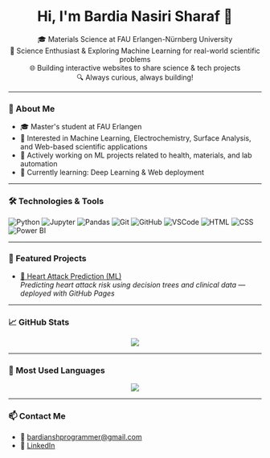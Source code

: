 <h1 align="center">Hi, I'm Bardia Nasiri Sharaf 👋</h1>

<p align="center">
  🎓 Materials Science at FAU Erlangen-Nürnberg University <br>
  🧪 Science Enthusiast & Exploring Machine Learning for real-world scientific problems <br>
  🌐 Building interactive websites to share science & tech projects <br>
  🔍 Always curious, always building!
</p>

---

### 🚀 About Me

- 🎓 Master's student at FAU Erlangen
- 🧠 Interested in Machine Learning, Electrochemistry, Surface Analysis, and Web-based scientific applications
- 🧪 Actively working on ML projects related to health, materials, and lab automation
- 🌱 Currently learning: Deep Learning & Web deployment

---

### 🛠️ Technologies & Tools

![Python](https://img.shields.io/badge/-Python-333?logo=python)
![Jupyter](https://img.shields.io/badge/-Jupyter-333?logo=jupyter)
![Pandas](https://img.shields.io/badge/-Pandas-333?logo=pandas)
![Git](https://img.shields.io/badge/-Git-333?logo=git)
![GitHub](https://img.shields.io/badge/-GitHub-333?logo=github)
![VSCode](https://img.shields.io/badge/-VS%20Code-333?logo=visual-studio-code)
![HTML](https://img.shields.io/badge/-HTML5-333?logo=html5)
![CSS](https://img.shields.io/badge/-CSS3-333?logo=css3)
![Power BI](https://img.shields.io/badge/-Power%20BI-333?logo=powerbi&logoColor=white)

---

### 📌 Featured Projects

- [💓 Heart Attack Prediction (ML)](https://github.com/Bardiansh/heart-attack-predictor)  
  _Predicting heart attack risk using decision trees and clinical data — deployed with GitHub Pages_

---

### 📈 GitHub Stats

<p align="center">
  <img src="https://github-readme-stats.vercel.app/api?username=Bardiansh&show_icons=true&theme=radical" />
</p>

---

### 🧪 Most Used Languages

<p align="center">
  <img src="https://github-readme-stats.vercel.app/api/top-langs/?username=Bardiansh&layout=compact&theme=radical" />
</p>

---

### 📫 Contact Me

- 📧 bardianshprogrammer@gmail.com  
- 💼 [LinkedIn](https://www.linkedin.com/in/bardia-nasiri-sharaf-02a241220)
